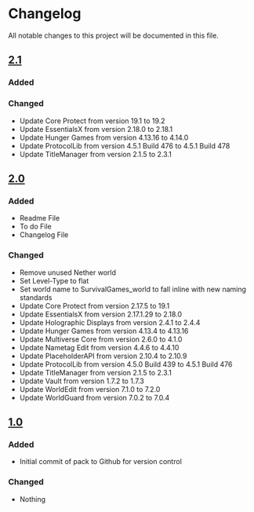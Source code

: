 # Changelog
All notable changes to this project will be documented in this file.

## [2.1]

### Added

### Changed
- Update Core Protect from version 19.1 to 19.2
- Update EssentialsX from version 2.18.0 to 2.18.1
- Update Hunger Games from version 4.13.16 to 4.14.0
- Update ProtocolLib from version 4.5.1 Build 476 to 4.5.1 Build 478
- Update TitleManager from version 2.1.5 to 2.3.1

## [2.0]

### Added
- Readme File
- To do File
- Changelog File

### Changed
- Remove unused Nether world
- Set Level-Type to flat
- Set world name to SurvivalGames_world to fall inline with new naming standards
- Update Core Protect from version 2.17.5 to 19.1
- Update EssentialsX from version 2.17.1.29 to 2.18.0
- Update Holographic Displays from version 2.4.1 to 2.4.4
- Update Hunger Games from version 4.13.4 to 4.13.16
- Update Multiverse Core from version 2.6.0 to 4.1.0
- Update Nametag Edit from version 4.4.6 to 4.4.10
- Update PlaceholderAPI from version 2.10.4 to 2.10.9
- Update ProtocolLib from version 4.5.0 Build 439 to 4.5.1 Build 476
- Update TitleManager from version 2.1.5 to 2.3.1
- Update Vault from version 1.7.2 to 1.7.3
- Update WorldEdit from version 7.1.0 to 7.2.0
- Update WorldGuard from version 7.0.2 to 7.0.4

## [1.0]

### Added
- Initial commit of pack to Github for version control

### Changed
- Nothing

[2.1]: https://github.com/apexhosting/HungerGames/releases/tag/2.1
[2.0]: https://github.com/apexhosting/HungerGames/releases/tag/2.0
[1.0]: https://github.com/apexhosting/HungerGames/releases/tag/1.0